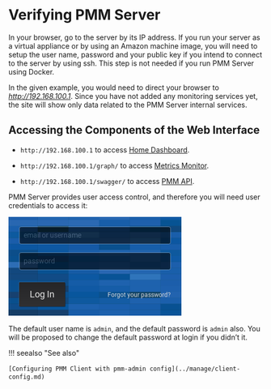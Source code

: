# Verifying PMM Server

In your browser, go to the server by its IP address. If you run your server as a
virtual appliance or by using an Amazon machine image, you will need to setup
the user name, password and your public key if you intend to connect to the
server by using ssh. This step is not needed if you run PMM Server using
Docker.

In the given example, you would need to direct your browser to
*http://192.168.100.1*. Since you have not added any monitoring services yet,
the site will show only data related to the PMM Server internal services.

## Accessing the Components of the Web Interface

* `http://192.168.100.1` to access [Home Dashboard](../dashboards/dashboard-home.md).

* `http://192.168.100.1/graph/` to access [Metrics Monitor](../index-using-pmm-metrics-monitor.md).

* `http://192.168.100.1/swagger/` to access [PMM API](../manage/server-pmm-api.md).

PMM Server provides user access control, and therefore you will need
user credentials to access it:

![image](../_images/pmm-login-screen.png)

The default user name is `admin`, and the default password is `admin` also.
You will be proposed to change the default password at login if you didn’t it.

!!! seealso "See also"

    [Configuring PMM Client with pmm-admin config](../manage/client-config.md)
